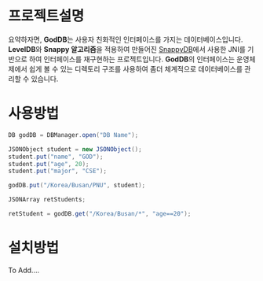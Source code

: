 # 프로젝트설명
요약하자면, **GodDB**는 사용자 친화적인 인터페이스를 가지는 데이터베이스입니다. **LevelDB**와 **Snappy 알고리즘**을 적용하여 만들어진 [SnappyDB](http://www.snappydb.com/)에서 사용한 JNI를 기반으로 하여 인터페이스를 재구현하는 프로젝트입니다. **GodDB**의 인터페이스는 운영체제에서 쉽게 볼 수 있는 디렉토리 구조를 사용하여 좀더 체계적으로 데이터베이스를 관리할 수 있습니다.

# 사용방법
```java
DB godDB = DBManager.open("DB Name");

JSONObject student = new JSONObject();
student.put("name", "GOD");
student.put("age", 20);
student.put("major", "CSE");

godDB.put("/Korea/Busan/PNU", student);

JSONArray retStudents;

retStudent = godDB.get("/Korea/Busan/*", "age==20");
```

# 설치방법
To Add....
